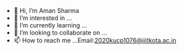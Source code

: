- 👋 Hi, I’m Aman Sharma
- 👀 I’m interested in ...
- 🌱 I’m currently learning ...
- 💞️ I’m looking to collaborate on ...
- 📫 How to reach me ...Email:2020kucp1076@iiitkota.ac.in

<!---
2020kucp1076/2020kucp1076 is a ✨ special ✨ repository because its `README.md` (this file) appears on your GitHub profile.
You can click the Preview link to take a look at your changes.
--->
